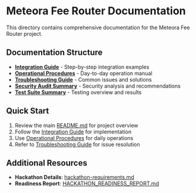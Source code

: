 # Meteora Fee Router Documentation

This directory contains comprehensive documentation for the Meteora Fee Router project.

## Documentation Structure

- **[Integration Guide](INTEGRATION_EXAMPLES.md)** - Step-by-step integration examples
- **[Operational Procedures](OPERATIONAL_PROCEDURES.md)** - Day-to-day operation manual
- **[Troubleshooting Guide](TROUBLESHOOTING_GUIDE.md)** - Common issues and solutions
- **[Security Audit Summary](SECURITY_AUDIT_SUMMARY.md)** - Security analysis and recommendations
- **[Test Suite Summary](COMPREHENSIVE_TEST_SUITE_SUMMARY.md)** - Testing overview and results

## Quick Start

1. Review the main [README.md](../README.md) for project overview
2. Follow the [Integration Guide](INTEGRATION_EXAMPLES.md) for implementation
3. Use [Operational Procedures](OPERATIONAL_PROCEDURES.md) for daily operations
4. Refer to [Troubleshooting Guide](TROUBLESHOOTING_GUIDE.md) for issue resolution

## Additional Resources

- **Hackathon Details**: [hackathon-requirements.md](hackathon-requirements.md)
- **Readiness Report**: [HACKATHON_READINESS_REPORT.md](../HACKATHON_READINESS_REPORT.md)